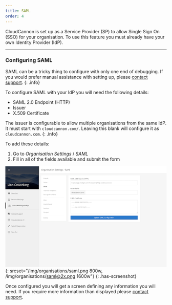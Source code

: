 ```yaml
---
title: SAML
order: 4
---
```


CloudCannon is set up as a Service Provider (SP) to allow Single Sign On (SSO) for your organisation. To use this feature you must already have your own Identity Provider (IdP).

---

### Configuring SAML

SAML can be a tricky thing to configure with only one end of debugging. If you would prefer manual assistance with setting up, please [contact support](mailto:support@cloudcannon.com).
{: .info}

To configure SAML with your IdP you will need the following details:

- SAML 2.0 Endpoint (HTTP)
- Issuer
- X.509 Certificate

The issuer is configurable to allow multiple organisations from the same IdP. It must start with `cloudcannon.com/`. Leaving this blank will configure it as `cloudcannon.com`.
{: .info}

To add these details:

1. Go to *Organisation Settings* / *SAML*
2. Fill in all of the fields available and submit the form

![The Details form in the Organisation Settings](/img/organisations/saml.png){: srcset="/img/organisations/saml.png 800w, /img/organisations/saml@2x.png 1600w"}
{: .has-screenshot}

Once configured you will get a screen defining any information you will need. If you require more information than displayed please [contact support](mailto:support@cloudcannon.com).